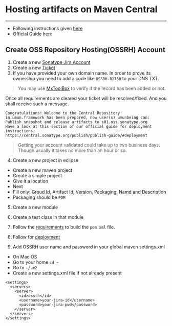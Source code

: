 # Hosting artifacts on Maven Central

---

* Following instructions given [here](https://www.youtube.com/watch?v=bxP9IuJbcDQ)
* Official Guide [here](https://maven.apache.org/repository/guide-central-repository-upload.html)

## Create OSS Repository Hosting(OSSRH) Account

1. Create a new [Sonatype Jira Account](https://issues.sonatype.org/secure/Signup!default.jspa)
2. Create a new [Ticket](https://issues.sonatype.org/secure/CreateIssue.jspa?pid=10134&issuetype=21)
3. If you have provided your own domain name. In order to prove its ownership you need to add a code like `OSSRH-81760` to your DNS TXT.
> You may use [MxToolBox](https://mxtoolbox.com/SuperTool.aspx) to verify if the record has been added or not.

Once all requirements are cleared your ticket will be resolved/fixed. And you shall receive such a message.

```
Congratulations! Welcome to the Central Repository!
in.umun.framework has been prepared, now user(s) umunbeing can:
Publish snapshot and release artifacts to s01.oss.sonatype.org
Have a look at this section of our official guide for deployment instructions:
https://central.sonatype.org/publish/publish-guide/#deployment
```

> Getting your account validated could take up to two business days. Though usually it takes no more than an hour or so.

4. Create a new project in eclipse
  * Create a new maven project
  * Create a simple project
  * Give it a location
  * Next
  * Fill only: Groud Id, Artifact Id, Version, Packaging, Namd and Description
  * Packaging should be `POM`

5. Create a new module 

6. Create a test class in that module

7. Follow the [requirements](https://central.sonatype.org/publish/requirements/#supply-javadoc-and-sources) to build the `pom.xml` file.

8. Follow for [deployment](https://central.sonatype.org/publish/publish-maven/#distribution-management-and-authentication)

9. Add OSSRH user name and password in your global maven settings.xml
  * On Mac OS
  * Go to your home `cd ~` 
  * Go to `~/.m2`
  * Create a new settings.xml file if not already present

```
<settings>
  <servers>
    <server>
      <id>ossrh</id>
      <username>your-jira-id</username>
      <password>your-jira-pwd</password>
    </server>
  </servers>
</settings>
```
